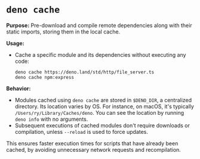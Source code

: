 # `deno cache`

**Purpose:** Pre-download and compile remote dependencies along with their
static imports, storing them in the local cache.

**Usage:**

- Cache a specific module and its dependencies without executing any code:
  ```
  deno cache https://deno.land/std/http/file_server.ts
  deno cache npm:express
  ```

**Behavior:**

- Modules cached using `deno cache` are stored in `$DENO_DIR`, a centralized
  directory. Its location varies by OS. For instance, on macOS, it's typically
  `/Users/ry/Library/Caches/deno`. You can see the location by running `deno info` with no arguments.
- Subsequent executions of cached modules don't require downloads or
  compilation, unless `--reload` is used to force updates.

This ensures faster execution times for scripts that have already been cached,
by avoiding unnecessary network requests and recompilation.
